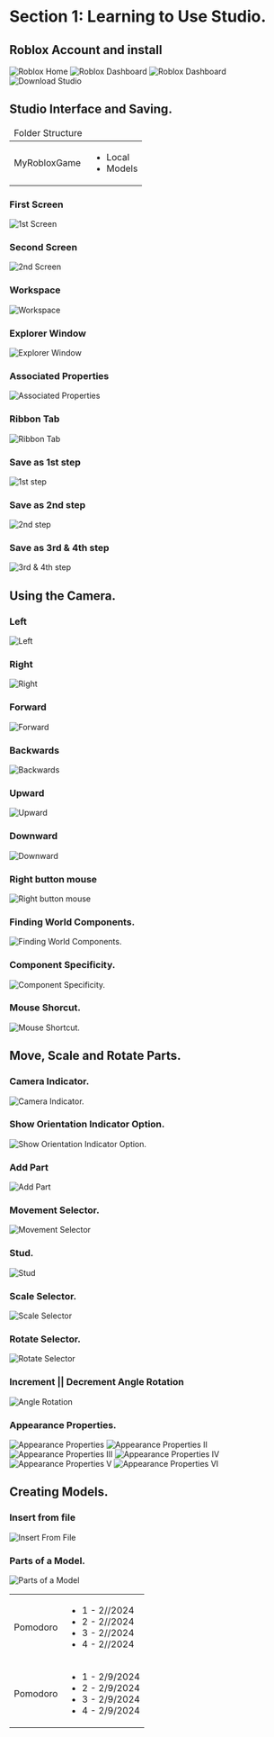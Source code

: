# Section 1: Learning to Use Studio.
## Roblox Account and install
![Roblox Home](./images/roblox-home.png)
![Roblox Dashboard](./images/Roblox%20Dashboard.png)
![Roblox Dashboard](./images/Creator%20Hub%20Dashboard.png)
![Download Studio](./images/Download%20Studio.png)

## Studio Interface and Saving.
<table>
    <tr>
        <thead>
            <td>Folder Structure</td>
            <td></td> 
        </thead>
    </tr>
    <tr>
        <tbody>
            <td>MyRobloxGame</td>
            <td>
                <ul>
                    <li>Local</li>
                    <li>Models</li>
                </ul>
            </td>
        </tbody>
    </tr>
</table>

### First Screen
![1st Screen](./images/1st%20Screen.png)
### Second Screen
![2nd Screen](./images/2nd%20screen.png)
### Workspace
![Workspace](./images/Workspace.png)
### Explorer Window
![Explorer Window](./images/Explorer%20Window.png)
### Associated Properties
![Associated Properties](./images/Associated%20Properties.png)
### Ribbon Tab
![Ribbon Tab](./images/Save%20file%201st%20step.png)
### Save as 1st step
![1st step](./images/Save%20file%201st%20step.png)
### Save as 2nd step
![2nd step](./images/Save%20as%202nd%20step.png)
### Save as 3rd & 4th step
![3rd & 4th step](./images/Save%20as%203rd%20step.png)

## Using the Camera.
### Left
![Left](./images/A%20Move%20to%20the%20left.png)
### Right
![Right](./images/D%20moves%20to%20the%20right..png)
### Forward
![Forward](./images/W%20moves%20forward.png)
### Backwards
![Backwards](./images/S%20moves%20backwards.png)
### Upward
![Upward](./images/E%20moves%20upwards.png)
### Downward
![Downward](./images/Q%20moves%20downwards.png)
### Right button mouse
![Right button mouse](./images/Mouse%20Right%20Button.png)
### Finding World Components.
![Finding World Components.](./images/Finding%20World%20Components.png)
### Component Specificity.
![Component Specificity.](./images/Component%20specificity.png)
### Mouse Shorcut.
![Mouse Shortcut.](./images/Mouse%20Shortcut.png)

## Move, Scale and Rotate Parts.
### Camera Indicator.
![Camera Indicator.](./images/Camera%20Indicator.png)
### Show Orientation Indicator Option.
![Show Orientation Indicator Option.](./images/Show%20Orientation%20Indicator%20option.png)
### Add Part
![Add Part](./images/Add%20parts.png)
### Movement Selector.
![Movement Selector](./images/Movement%20selector.png)
### Stud.
![Stud](./images/Stud.png)
### Scale Selector.
![Scale Selector](./images/Scale%20Selector.png)
### Rotate Selector.
![Rotate Selector](./images/Rotate%20Selector.png)
### Increment || Decrement Angle Rotation
![Angle Rotation](./images/Angle%20Rotation.png)
### Appearance Properties.
![Appearance Properties](./images/Appearance%20Properties.png)
![Appearance Properties II](./images/Appearance%20Properties%20II.png)
![Appearance Properties III](./images/Appearance%20Properties%20III.png)
![Appearance Properties IV](./images/Appearance%20Properties%20IV.png)
![Appearance Properties V](./images/Appearance%20Properties%20V.png)
![Appearance Properties VI](./images/Appearance%20Properties%20VI.png)
## Creating Models.
### Insert from file
![Insert From File](./images/Insert%20From%20File.png)
### Parts of a Model.
![Parts of a Model](./images/Parts%20of%20a%20Model.png)

<table>
    <thead>
    </thead>
    <tbody>
    <tr>
        <td>Pomodoro</br> 
        </td>
        <td>
          <ul>
            <li>1 - 2//2024</li>
            <li>2 - 2//2024</li>
            <li>3 - 2//2024</li>
            <li>4 - 2//2024</li>
          </ul>
      </td>
      </tr>
      <tr>
        <td>Pomodoro</br> 
        </td>
        <td>
          <ul>
            <li>1 - 2/9/2024</li>
            <li>2 - 2/9/2024</li>
            <li>3 - 2/9/2024</li>
            <li>4 - 2/9/2024</li>
          </ul>
      </td>
      </tr>
    </tbody>
</table> 